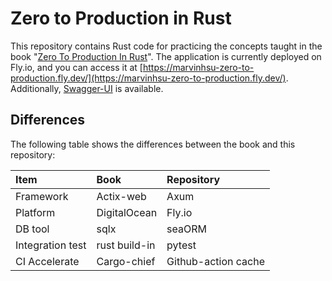 # Zero to Production in Rust

This repository contains Rust code for practicing the concepts taught in the
book "[Zero To Production In Rust](https://www.zero2prod.com/index.html)". The application is currently deployed on
Fly.io, and you can access it
at [https://marvinhsu-zero-to-production.fly.dev/](https://marvinhsu-zero-to-production.fly.dev/).
Additionally, [Swagger-UI](https://marvinhsu-zero-to-production.fly.dev/swagger-ui/) is available.

## Differences

The following table shows the differences between the book and this repository:

| Item             | Book          | Repository          |
|:-----------------|:--------------|:--------------------|
| Framework        | Actix-web     | Axum                |
| Platform         | DigitalOcean  | Fly.io              |
| DB tool          | sqlx          | seaORM              |
| Integration test | rust build-in | pytest              |
| CI Accelerate    | Cargo-chief   | Github-action cache |